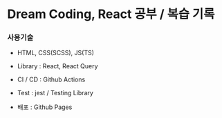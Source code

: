 # Dream Coding, React 공부 / 복습 기록

### 사용기술

- HTML, CSS(SCSS), JS(TS)
- Library : React, React Query

- CI / CD : Github Actions
- Test : jest / Testing Library
- 배포 : Github Pages

